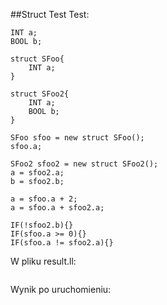 ##Struct Test
Test: 
```
INT a;
BOOL b;

struct SFoo{
    INT a;
}

struct SFoo2{
    INT a;
    BOOL b;
}

SFoo sfoo = new struct SFoo();
sfoo.a;

SFoo2 sfoo2 = new struct SFoo2();
a = sfoo2.a;
b = sfoo2.b;

a = sfoo.a + 2;
a = sfoo.a + sfoo2.a;

IF(!sfoo2.b){}
IF(sfoo.a >= 0){}
IF(sfoo.a != sfoo2.a){}

```

W pliku result.ll:
```llvm

```

Wynik po uruchomieniu: 
```

```